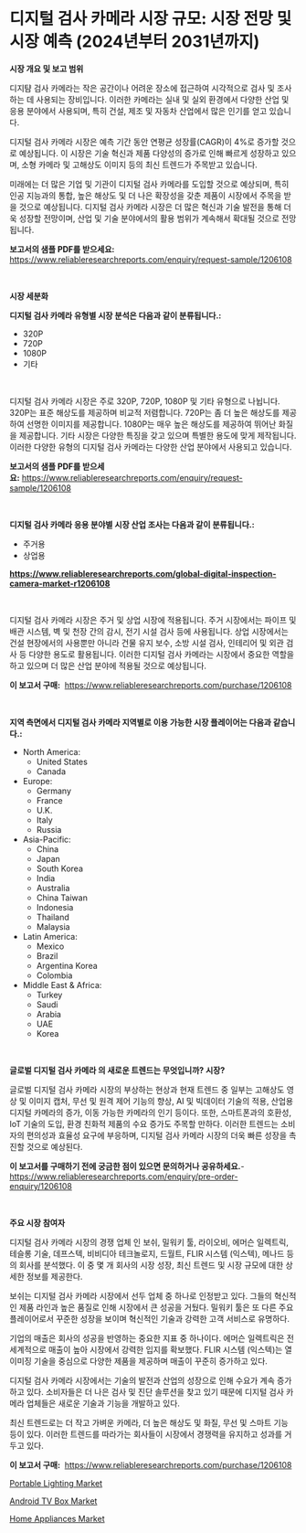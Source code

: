<p><h1>디지털 검사 카메라 시장 규모: 시장 전망 및 시장 예측 (2024년부터 2031년까지)</h1></p><p><strong>시장 개요 및 보고 범위</strong></p>
<p><p>디지턈 검사 카메라는 작은 공간이나 어려운 장소에 접근하여 시각적으로 검사 및 조사하는 데 사용되는 장비입니다. 이러한 카메라는 실내 및 실외 환경에서 다양한 산업 및 응용 분야에서 사용되며, 특히 건설, 제조 및 자동차 산업에서 많은 인기를 얻고 있습니다. </p><p>디지털 검사 카메라 시장은 예측 기간 동안 연평균 성장률(CAGR)이 4%로 증가할 것으로 예상됩니다. 이 시장은 기술 혁신과 제품 다양성의 증가로 인해 빠르게 성장하고 있으며, 소형 카메라 및 고해상도 이미지 등의 최신 트렌드가 주목받고 있습니다. </p><p>미래에는 더 많은 기업 및 기관이 디지털 검사 카메라를 도입할 것으로 예상되며, 특히 인공 지능과의 통합, 높은 해상도 및 더 나은 확장성을 갖춘 제품이 시장에서 주목을 받을 것으로 예상됩니다. 디지털 검사 카메라 시장은 더 많은 혁신과 기술 발전을 통해 더욱 성장할 전망이며, 산업 및 기술 분야에서의 활용 범위가 계속해서 확대될 것으로 전망됩니다.</p></p>
<p><strong>보고서의 샘플 PDF를 받으세요:</strong> <a href="https://www.reliableresearchreports.com/enquiry/request-sample/1206108">https://www.reliableresearchreports.com/enquiry/request-sample/1206108</a></p>
<p>&nbsp;</p>
<p><strong>시장 세분화</strong></p>
<p><strong>디지털 검사 카메라 유형별 시장 분석은 다음과 같이 분류됩니다.:</strong></p>
<p><ul><li>320P</li><li>720P</li><li>1080P</li><li>기타</li></ul></p>
<p>&nbsp;</p>
<p><p>디지털 검사 카메라 시장은 주로 320P, 720P, 1080P 및 기타 유형으로 나뉩니다. 320P는 표준 해상도를 제공하며 비교적 저렴합니다. 720P는 좀 더 높은 해상도를 제공하여 선명한 이미지를 제공합니다. 1080P는 매우 높은 해상도를 제공하여 뛰어난 화질을 제공합니다. 기타 시장은 다양한 특징을 갖고 있으며 특별한 용도에 맞게 제작됩니다. 이러한 다양한 유형의 디지털 검사 카메라는 다양한 산업 분야에서 사용되고 있습니다.</p></p>
<p><strong>보고서의 샘플 PDF를 받으세요:</strong>&nbsp;<a href="https://www.reliableresearchreports.com/enquiry/request-sample/1206108">https://www.reliableresearchreports.com/enquiry/request-sample/1206108</a></p>
<p>&nbsp;</p>
<p><strong> 디지털 검사 카메라 응용 분야별 시장 산업 조사는 다음과 같이 분류됩니다.:</strong></p>
<p><ul><li>주거용</li><li>상업용</li></ul></p>
<p><strong><a href="https://www.reliableresearchreports.com/global-digital-inspection-camera-market-r1206108">https://www.reliableresearchreports.com/global-digital-inspection-camera-market-r1206108</a></strong></p>
<p>&nbsp;</p>
<p><p>디지털 검사 카메라 시장은 주거 및 상업 시장에 적용됩니다. 주거 시장에서는 파이프 및 배관 시스템, 벽 및 천장 간의 감시, 전기 시설 검사 등에 사용됩니다. 상업 시장에서는 건설 현장에서의 사용뿐만 아니라 건물 유지 보수, 소방 시설 검사, 인테리어 및 외관 검사 등 다양한 용도로 활용됩니다. 이러한 디지털 검사 카메라는 시장에서 중요한 역할을 하고 있으며 더 많은 산업 분야에 적용될 것으로 예상됩니다.</p></p>
<p><strong>이 보고서 구매:</strong>&nbsp; <a href="https://www.reliableresearchreports.com/purchase/1206108">https://www.reliableresearchreports.com/purchase/1206108</a></p>
<p>&nbsp;</p>
<p><strong>지역 측면에서 디지털 검사 카메라 지역별로 이용 가능한 시장 플레이어는 다음과 같습니다.:</strong></p>
<p><ul>
    <li>
        North America:
        <ul>
            <li>United States</li>
            <li>Canada</li>
        </ul>
    </li>
    <li>
        Europe:
        <ul>
            <li>Germany</li>
            <li>France</li>
            <li>U.K.</li>
            <li>Italy</li>
            <li>Russia</li>
        </ul>
    </li>
    <li>
        Asia-Pacific:
        <ul>
            <li>China</li>
            <li>Japan</li>
            <li>South Korea</li>
            <li>India</li>
            <li>Australia</li>
            <li>China Taiwan</li>
            <li>Indonesia</li>
            <li>Thailand</li>
            <li>Malaysia</li>
        </ul>
    </li>
    <li>
        Latin America:
        <ul>
            <li>Mexico</li>
            <li>Brazil</li>
            <li>Argentina Korea</li>
            <li>Colombia</li>
        </ul>
    </li>
    <li>
        Middle East & Africa:
        <ul>
            <li>Turkey</li>
            <li>Saudi</li>
            <li>Arabia</li>
            <li>UAE</li>
            <li>Korea</li>
        </ul>
    </li>
    </ul></p>
<p>&nbsp;</p>
<p><strong>글로벌 디지털 검사 카메라 의 새로운 트렌드는 무엇입니까? 시장?</strong></p>
<p><p>글로벌 디지털 검사 카메라 시장의 부상하는 현상과 현재 트렌드 중 일부는 고해상도 영상 및 이미지 캡처, 무선 및 원격 제어 기능의 향상, AI 및 빅데이터 기술의 적용, 산업용 디지털 카메라의 증가, 이동 가능한 카메라의 인기 등이다. 또한, 스마트폰과의 호환성, IoT 기술의 도입, 환경 친화적 제품의 수요 증가도 주목할 만하다. 이러한 트렌드는 소비자의 편의성과 효율성 요구에 부응하며, 디지털 검사 카메라 시장의 더욱 빠른 성장을 촉진할 것으로 예상된다.</p></p>
<p><strong>이 보고서를 구매하기 전에 궁금한 점이 있으면 문의하거나 공유하세요.</strong>- <a href="https://www.reliableresearchreports.com/enquiry/pre-order-enquiry/1206108">https://www.reliableresearchreports.com/enquiry/pre-order-enquiry/1206108</a></p>
<p>&nbsp;</p>
<p><strong>주요 시장 참여자</strong></p>
<p><p>디지털 검사 카메라 시장의 경쟁 업체 인 보쉬, 밀워키 툴, 라이오비, 에머슨 일렉트릭, 테슬롱 기술, 데프스텍, 비비디아 테크놀로지, 드월트, FLIR 시스템 (익스텍), 메나드 등의 회사를 분석했다. 이 중 몇 개 회사의 시장 성장, 최신 트렌드 및 시장 규모에 대한 상세한 정보를 제공한다.</p><p>보쉬는 디지털 검사 카메라 시장에서 선두 업체 중 하나로 인정받고 있다. 그들의 혁신적인 제품 라인과 높은 품질로 인해 시장에서 큰 성공을 거뒀다. 밀워키 툴은 또 다른 주요 플레이어로서 꾸준한 성장을 보이며 혁신적인 기술과 강력한 고객 서비스로 유명하다.</p><p>기업의 매출은 회사의 성공을 반영하는 중요한 지표 중 하나이다. 에머슨 일렉트릭은 전 세계적으로 매출이 높아 시장에서 강력한 입지를 확보했다. FLIR 시스템 (익스텍)는 열 이미징 기술을 중심으로 다양한 제품을 제공하며 매출이 꾸준히 증가하고 있다.</p><p>디지털 검사 카메라 시장에서는 기술의 발전과 산업의 성장으로 인해 수요가 계속 증가하고 있다. 소비자들은 더 나은 검사 및 진단 솔루션을 찾고 있기 때문에 디지털 검사 카메라 업체들은 새로운 기술과 기능을 개발하고 있다.</p><p>최신 트렌드로는 더 작고 가벼운 카메라, 더 높은 해상도 및 화질, 무선 및 스마트 기능 등이 있다. 이러한 트렌드를 따라가는 회사들이 시장에서 경쟁력을 유지하고 성과를 거두고 있다.</p></p>
<p><strong>이 보고서 구매:</strong>&nbsp;&nbsp;<a href="https://www.reliableresearchreports.com/purchase/1206108">https://www.reliableresearchreports.com/purchase/1206108</a></p>
<p><p><a href="https://www.linkedin.com/pulse/portable-lighting-market-outlook-industry-overview-forecast-0elze?trackingId=BZmx14stGj6yzJU%2BjMdu0A%3D%3D">Portable Lighting Market</a></p><p><a href="https://www.linkedin.com/pulse/analyzing-android-tv-box-market-global-industry-perspective-ke4fe?trackingId=T%2BegKMgWg2xPCmtv0Vc19w%3D%3D">Android TV Box Market</a></p><p><a href="https://www.linkedin.com/pulse/home-appliances-market-size-outlook-forecast-2024-2031-etaie?trackingId=Knd0SpPSQ2PiseByCW8cmw%3D%3D">Home Appliances Market</a></p></p>